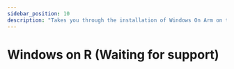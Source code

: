 ```yaml
---
sidebar_position: 10
description: "Takes you through the installation of Windows On Arm on the ROCK 5 series"
---
```


# Windows on R (Waiting for support)

